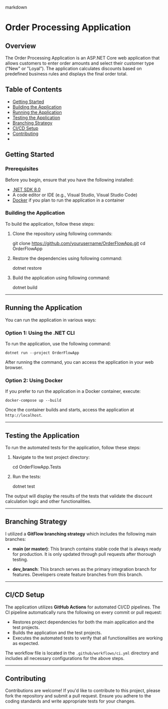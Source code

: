 markdown
# Order Processing Application

## Overview

The Order Processing Application is an ASP.NET Core web application that allows customers to enter order amounts and select their customer type ("New" or "Loyal"). The application calculates discounts based on predefined business rules and displays the final order total.

## Table of Contents

- [Getting Started](#getting-started)
- [Building the Application](#building-the-application)
- [Running the Application](#running-the-application)
- [Testing the Application](#testing-the-application)
- [Branching Strategy](#branching-strategy)
- [CI/CD Setup](#cicd-setup)
- [Contributing](#contributing)
- 

## Getting Started

### Prerequisites

Before you begin, ensure that you have the following installed:

- [.NET SDK 8.0](https://dotnet.microsoft.com/download/dotnet/8.0)
- A code editor or IDE (e.g., Visual Studio, Visual Studio Code)
- [Docker](https://www.docker.com/get-started) if you plan to run the application in a container

### Building the Application

To build the application, follow these steps:

1. Clone the repository using following commands:

     git clone https://github.com/yourusername/OrderFlowApp.git
     cd OrderFlowApp
   
3. Restore the dependencies using following command:

     dotnet restore
   
4. Build the application using following command:

     dotnet build

------------------------------------------------------------------------------------------------------------------------------------------------------------------------------------------------------------------
   
## Running the Application

You can run the application in various ways:

### Option 1: Using the .NET CLI

To run the application, use the following command:

    dotnet run --project OrderFlowApp

After running the command, you can access the application in your web browser.

### Option 2: Using Docker

If you prefer to run the application in a Docker container, execute:

    docker-compose up --build

Once the container builds and starts, access the application at `http://localhost`.

------------------------------------------------------------------------------------------------------------------------------------------------------------------------------------------------------------------

## Testing the Application

To run the automated tests for the application, follow these steps:

1. Navigate to the test project directory:

     cd OrderFlowApp.Tests

2. Run the tests:

     dotnet test

The output will display the results of the tests that validate the discount calculation logic and other functionalities.

----------------------------------------------------------------------------------------------------------------------------------------------------------------------------------------------------------------

## Branching Strategy

I utilized a **GitFlow branching strategy** which includes the following main branches:

- **main (or master)**: This branch contains stable code that is always ready for production. It is only updated through pull requests after thorough testing.
  
- **dev_branch**: This branch serves as the primary integration branch for features. Developers create feature branches from this branch.

-----------------------------------------------------------------------------------------------------------------------------------------------------------------------------------------------------------------

## CI/CD Setup

The application utilizes **GitHub Actions** for automated CI/CD pipelines. The CI pipeline automatically runs the following on every commit or pull request:

- Restores project dependencies for both the main application and the test projects.
- Builds the application and the test projects.
- Executes the automated tests to verify that all functionalities are working as expected.

The workflow file is located in the `.github/workflows/ci.yml` directory and includes all necessary configurations for the above steps.

-----------------------------------------------------------------------------------------------------------------------------------------------------------------------------------------------------------------

## Contributing

Contributions are welcome! If you'd like to contribute to this project, please fork the repository and submit a pull request. Ensure you adhere to the coding standards and write appropriate tests for your changes.
